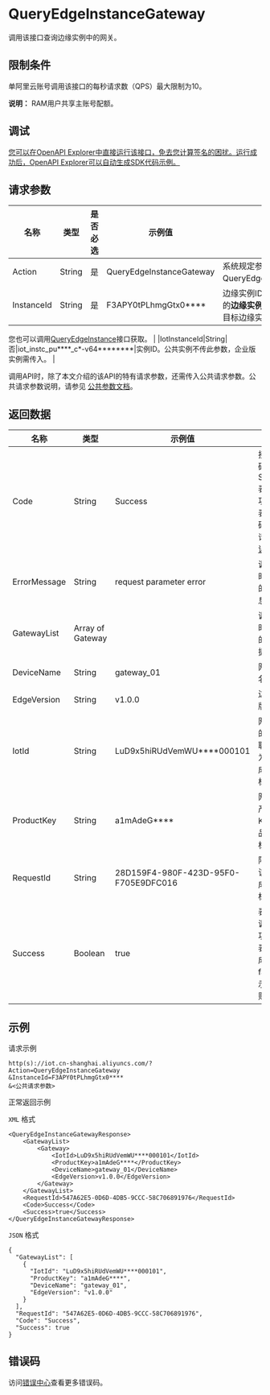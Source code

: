 # QueryEdgeInstanceGateway

调用该接口查询边缘实例中的网关。

## 限制条件

单阿里云账号调用该接口的每秒请求数（QPS）最大限制为10。

**说明：** RAM用户共享主账号配额。

## 调试

[您可以在OpenAPI Explorer中直接运行该接口，免去您计算签名的困扰。运行成功后，OpenAPI Explorer可以自动生成SDK代码示例。](https://api.aliyun.com/#product=Iot&api=QueryEdgeInstanceGateway&type=RPC&version=2018-01-20)

## 请求参数

|名称|类型|是否必选|示例值|描述|
|--|--|----|---|--|
|Action|String|是|QueryEdgeInstanceGateway|系统规定参数。取值：QueryEdgeInstanceGateway。 |
|InstanceId|String|是|F3APY0tPLhmgGtx0\*\*\*\*|边缘实例ID。在[边缘计算控制台](https://iot.console.aliyun.com/le/instance/list)的**边缘实例**页面中，鼠标悬浮在目标边缘实例名称上获取ID。

 您也可以调用[QueryEdgeInstance](~~135214~~)接口获取。 |
|IotInstanceId|String|否|iot\_instc\_pu\*\*\*\*\_c\*-v64\*\*\*\*\*\*\*\*|实例ID。公共实例不传此参数，企业版实例需传入。 |

调用API时，除了本文介绍的该API的特有请求参数，还需传入公共请求参数。公共请求参数说明，请参见 [公共参数文档](~~30561~~)。

## 返回数据

|名称|类型|示例值|描述|
|--|--|---|--|
|Code|String|Success|接口返回码。Success表示成功，其它表示错误码。详情请参见[错误码](~~135200~~)。 |
|ErrorMessage|String|request parameter error|调用失败时，返回的出错信息。 |
|GatewayList|Array of Gateway| |调用成功时，返回的网关数据。 |
|DeviceName|String|gateway\_01|网关设备名称。 |
|EdgeVersion|String|v1.0.0|边缘服务版本号。 |
|IotId|String|LuD9x5hiRUdVemWU\*\*\*\*000101|网关设备的ID，物联网平台为设备生成的唯一标识符。 |
|ProductKey|String|a1mAdeG\*\*\*\*|网关所属产品的Key，产品的唯一标识符。 |
|RequestId|String|28D159F4-980F-423D-95F0-F705E9DFC016|阿里云为该请求生成的唯一标识符。 |
|Success|Boolean|true|表示是否调用成功。true表示调用成功，false表示调用失败。 |

## 示例

请求示例

```
http(s)://iot.cn-shanghai.aliyuncs.com/?Action=QueryEdgeInstanceGateway
&InstanceId=F3APY0tPLhmgGtx0****
&<公共请求参数>
```

正常返回示例

`XML` 格式

```
<QueryEdgeInstanceGatewayResponse>
    <GatewayList>
        <Gateway>
            <IotId>LuD9x5hiRUdVemWU****000101</IotId>
            <ProductKey>a1mAdeG****</ProductKey>
            <DeviceName>gateway_01</DeviceName>
            <EdgeVersion>v1.0.0</EdgeVersion>
        </Gateway>
    </GatewayList>
    <RequestId>547A62E5-0D6D-4DB5-9CCC-58C706891976</RequestId>
    <Code>Success</Code>
    <Success>true</Success>
</QueryEdgeInstanceGatewayResponse>
```

`JSON` 格式

```
{
  "GatewayList": [
    {
      "IotId": "LuD9x5hiRUdVemWU****000101",
      "ProductKey": "a1mAdeG****",
      "DeviceName": "gateway_01",
      "EdgeVersion": "v1.0.0"
    }
  ],
  "RequestId": "547A62E5-0D6D-4DB5-9CCC-58C706891976",
  "Code": "Success",
  "Success": true
}
```

## 错误码

访问[错误中心](https://error-center.alibabacloud.com/status/product/Iot)查看更多错误码。

